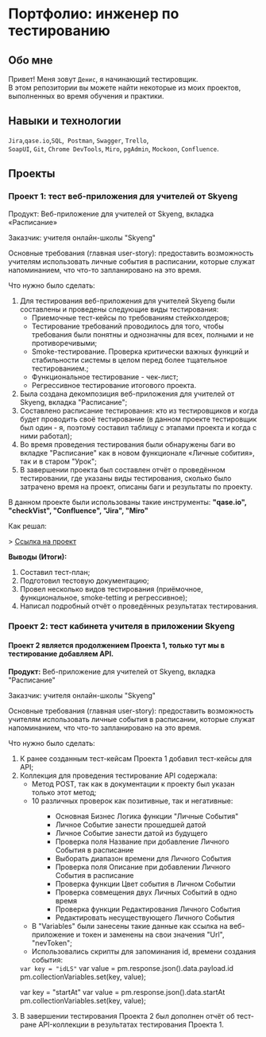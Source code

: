 # Портфолио: инженер по тестированию

## Обо мне 

Привет! Меня зовут ``Денис``, я начинающий тестировщик. <br>
В этом репозитории вы можете найти некоторые из моих проектов, выполненных во время обучения и практики.
<br>

## Навыки и технологии
``Jira``,``qase.io``,``SQL``,`` Postman``, ``Swagger``, ``Trello``, <br>
``SoapUI``, ``Git``, ``Chrome DevTools``, ``Miro``, ``pgAdmin``, ``Mockoon``, ``Confluence``.




## Проекты
### Проект 1: тест веб-приложения для учителей от Skyeng
<p>Продукт: Веб-приложение для учителей от Skyeng, вкладка «Расписание»</P>
<P>Заказчик: учителя онлайн-школы "Skyeng"</P>
<P>Основные требования (главная user-story): предоставить возможность учителям использовать личные события в расписании, которые служат напоминанием, что что-то запланировано на это время.</P>

<p>Что нужно было сделать:</p>
<ol>
  <li>Для тестирования веб-приложения для учителей Skyeng были составлены и проведены следующие виды тестирования:
<ul>
  <li>Приемочные тест-кейсы по требованиям стейкхолдеров;</li>
<li>Тестирование требований проводилось для того, чтобы требования были понятны и однозначны для всех, полными и не противоречивыми;</li>
<li>Smoke-тестирование. Проверка критически важных функций и стабильности системы в целом перед более тщательное тестированием.;</li>
<li>Функциональное тестирование - чек-лист;</li>
<li>Регрессивное тестирование итогового проекта.</li>
  </ul>
  </li>
  <li>Была создана декомпозиция веб-приложения для учителей от Skyeng, вкладка "Расписание";</li>
  <li>Составлено расписание тестирования: кто из тестировщиков и когда будет проводить своё тестирование (в данном проекте тестировщик был один - я, поэтому составил таблицу с этапами проекта и когда с ними работал);</li>
  <li>Во время проведения тестирования были обнаружены баги во вкладке "Расписание" как в новом функционале «Личные собития», так и в старом "Урок";</li>
  <li>В завершении проекта был составлен отчёт о проведённом тестировании, где указаны виды тестирования, сколько было затрачено время на проект, описаны баги и результаты по проекту.</li>
</ol>
<p>В данном проекте были использованы такие инструменты: <strong>"qase.io", "checkVist", "Confluence", "Jira", "Miro"</strong></p>
<p>Как решал:</p>
> <a href=https://>Ссылка на проект</a>
 
 <p><strong>Выводы (Итоги):</strong></p>
  <ol>
         <li>Составил тест-план;</li>
         <li>Подготовил тестовую документацию;</li>
         <li>Провел несколько видов тестирования (приёмочное, функциональное, smoke-tetting и регрессивное);</li>
         <li>Написал подробный отчёт о проведённых результатах тестирования.</li>
  </ol>
         
### Проект 2: тест кабинета учителя в приложении Skyeng
#### Проект 2 является продолжением Проекта 1, только тут мы в тестирование добавляем API.

<p><strong>Продукт:</strong> Веб-приложение для учителей от Skyeng, вкладка "Расписание"</p>
<p>Заказчик: учителя онлайн-школы "Skyeng"</p>
<p>Основные требования (главная user-story): предоставить возможность учителям использовать личные события в расписании, которые служат напоминанием, что что-то запланировано на это время.</p>

<p>Что нужно было сделать:</p>
<ol>
  <li>К ранее созданным тест-кейсам Проекта 1 добавил тест-кейсы для API;</li>
  <li>Коллекция для проведения тестирование API содержала:
    <ul>
      <li>Метод POST, так как в документации к проекту был указан только этот метод;</li>
      <li>10 различных проверок как позитивные, так и негативные:</li></ul>
      <ul>
        <ol><ul>
        <li>Основная Бизнес Логика функции "Личные События"</li>
        <li>Личное Событие занести прошедшей датой</li>
        <li>Личное Событие занести датой из будущего</li>
        <li>Проверка поля Название при добавление Личного События в расписание</li>
        <li>Выборать диапазон времени для Личного События</li>
        <li>Проверка поля Описание при добавлении Личного События в расписание</li>
        <li>Проверка функции Цвет события в Личном Событии</li>
        <li>Проверка совмещения двух Личных Событий в одно время</li>
        <li>Проверка функции Редактирования Личного События</li>
        <li>Редактировать несуществующего Личного События</li>
          </ul></ol>
  <li>В "Variables" были занесены такие данные как ссылка на веб-приложение и токен и заменены на свои значения "Url", "nevToken";</li>
        <li>Использовались скрипты для запоминания id, времени создания события:</li></ul>
  <code>var key = "idLS"</code>
var value = pm.response.json().data.payload.id
pm.collectionVariables.set(key, value);

var key = "startAt"
var value = pm.response.json().data.startAt
pm.collectionVariables.set(key, value);
  </li>
  <li>В завершении тестирования Проекта 2 был дополнен отчёт об тест-ране API-коллекции в результатах тестирования Проекта 1.</li>
  </ol>
  
